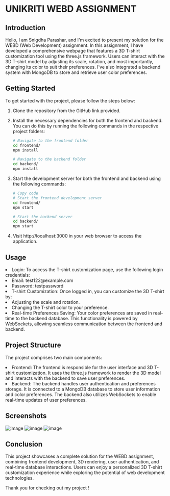 # UNIKRITI WEBD ASSIGNMENT

## Introduction
Hello, I am Snigdha Parashar, and I'm excited to present my solution for the WEBD (Web Development) assignment. In this assignment, I have developed a comprehensive webpage that features a 3D T-shirt customization tool using the three.js framework. Users can interact with the 3D T-shirt model by adjusting its scale, rotation, and most importantly, changing its color to suit their preferences. I've also integrated a backend system with MongoDB to store and retrieve user color preferences.

## Getting Started
To get started with the project, please follow the steps below:

1. Clone the repository from the GitHub link provided.

2. Install the necessary dependencies for both the frontend and backend. You can do this by running the following commands in the respective project folders:
   ```bash
   # Navigate to the frontend folder
   cd frontend/
   npm install

   # Navigate to the backend folder
   cd backend/
   npm install
3. Start the development server for both the frontend and backend using the following commands:
   ```bash
   # Copy code
   # Start the frontend development server
   cd frontend/
   npm start

   # Start the backend server
   cd backend/
   npm start
4. Visit http://localhost:3000 in your web browser to access the application.

## Usage

<li> Login: To access the T-shirt customization page, use the following login credentials:
  <li>Email: test123@example.com
  <li>Password: testpassword
    <li>T-shirt Customization: Once logged in, you can customize the 3D T-shirt by:
      <li>Adjusting the scale and rotation.
        <li>Changing the T-shirt color to your preference.
          <li>Real-time Preferences Saving: Your color preferences are saved in real-time to the backend database. This functionality is powered by WebSockets, allowing seamless communication between the frontend and backend.

## Project Structure
The project comprises two main components:

<li> Frontend: The frontend is responsible for the user interface and 3D T-shirt customization. It uses the three.js framework to render the 3D model and interacts with the backend to save user preferences.

<li> Backend: The backend handles user authentication and preferences storage. It is connected to a MongoDB database to store user information and color preferences. The backend also utilizes WebSockets to enable real-time updates of user preferences.

## Screenshots

![image](https://github.com/snigdha510/TSHIRT-CUSTOMIZATION/assets/100710845/f822892e-8cdc-4b51-8170-b3c97443b87d)
![image](https://github.com/snigdha510/TSHIRT-CUSTOMIZATION/assets/100710845/2c9fe8f7-7483-4132-91f4-7a037c7e6596)
![image](https://github.com/snigdha510/TSHIRT-CUSTOMIZATION/assets/100710845/de37bbd9-2395-4d66-8328-5605d80fc4e4)

## Conclusion

This project showcases a complete solution for the WEBD assignment, combining frontend development, 3D rendering, user authentication, and real-time database interactions. Users can enjoy a personalized 3D T-shirt customization experience while exploring the potential of web development technologies.

Thank you for checking out my project !

